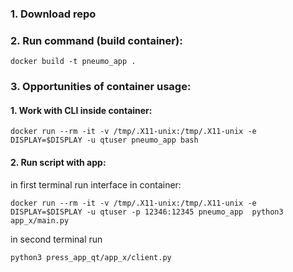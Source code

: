 ### 1. Download repo

### 2. Run command (build container):
```
docker build -t pneumo_app .
```

### 3. Opportunities of container usage:

#### 1. Work with CLI inside container:

```
docker run --rm -it -v /tmp/.X11-unix:/tmp/.X11-unix -e DISPLAY=$DISPLAY -u qtuser pneumo_app bash
```

#### 2. Run script with app: 

in first terminal run interface in container:
```
docker run --rm -it -v /tmp/.X11-unix:/tmp/.X11-unix -e DISPLAY=$DISPLAY -u qtuser -p 12346:12345 pneumo_app  python3 app_x/main.py
```

in second terminal run
```
python3 press_app_qt/app_x/client.py    
```